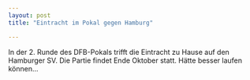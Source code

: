 ```yaml
---
layout: post
title: "Eintracht im Pokal gegen Hamburg"

---
```


In der 2. Runde des DFB-Pokals trifft die Eintracht zu Hause auf den Hamburger SV. Die Partie findet Ende Oktober statt. Hätte besser laufen können...


